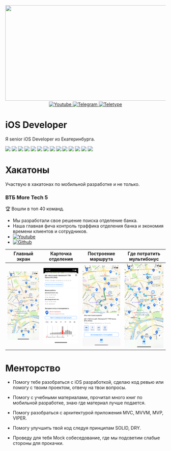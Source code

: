 
<div align="center">
  <img src="https://media.giphy.com/media/dWesBcTLavkZuG35MI/giphy.gif" width="600" height="300"/>
</div>

<div id="badges" align="center">
  <a href="https://youtube.com/@sapgv">
    <img src="https://img.shields.io/badge/YouTube-red?style=for-the-badge&logo=youtube&logoColor=white" alt="Youtube"/>
  </a>
  <a href="https://t.me/sapgv">
    <img src="https://img.shields.io/badge/Telegram-2CA5E0?style=for-the-badge&logo=telegram&logoColor=white" alt="Telegram"/>
  </a>
<a href="https://teletype.in/@sapgv/mentor">
    <img src="https://img.shields.io/badge/Менторство-8A2BE2?style=for-the-badge&logoColor=white" alt="Teletype"/>
  </a>
  
  
</div>

# iOS Developer

Я senior iOS Developer из Екатеринбурга.


<img src="https://img.shields.io/badge/Swift-4A154B"> <img src="https://img.shields.io/badge/UIKit-4A154B">
<img src="https://img.shields.io/badge/Autolayout-4A154B">
<img src="https://img.shields.io/badge/GCD-4A154B">
<img src="https://img.shields.io/badge/CoreData-4A154B">
<img src="https://img.shields.io/badge/Realm-4A154B">
<img src="https://img.shields.io/badge/Unit Testing-4A154B">
<img src="https://img.shields.io/badge/MVVM-4A154B">
<img src="https://img.shields.io/badge/MVP-4A154B">
<img src="https://img.shields.io/badge/VIPER-4A154B">
<img src="https://img.shields.io/badge/SOLID-4A154B">
<img src="https://img.shields.io/badge/DRY-4A154B">
<img src="https://img.shields.io/badge/Firebase-4A154B">
<img src="https://img.shields.io/badge/Fastlane-4A154B">



# Хакатоны

Участвую в хакатонах по мобильной разработке и не только.

### ВТБ More Tech 5

🏆 Вошли в топ 40 команд.
 
  
- Мы разработали свое решение поиска отделение банка.
- Наша главная фича контроль траффика отделения банка и экономия времени клиентов и сотрудников.
- <a href="https://www.youtube.com/watch?v=nch32cmkifU">
    <img src="https://img.shields.io/badge/YouTube-red?style=for-the-badge&logo=youtube&logoColor=white" alt="Youtube"/>
  </a>
- <a href="https://github.com/sapgv/SatelliteBank">
    <img src="https://img.shields.io/badge/GitHub-100000?style=for-the-badge&logo=github&logoColor=white" alt="Github"/>
  </a>
| Главный экран | Карточка отделения | Построение маршрута | Где потратить мультибонус |
|----------------|:---------:|-----------------|:---------:|
| <img src="https://github.com/sapgv/SatelliteBank/blob/main/1.png" width="200"> | <img src="https://github.com/sapgv/SatelliteBank/blob/main/2.png" width="200"> | <img src="https://github.com/sapgv/SatelliteBank/blob/main/5.png" width="200"> | <img src="https://github.com/sapgv/SatelliteBank/blob/main/6.png" width="200"> |

# Менторство

- Помогу тебе разобраться с iOS разработкой, сделаю код ревью или помогу с твоим проектом, отвечу на твои вопросы. 

- Помогу с учебными материалами, прочитал много книг по мобильной разработке, знаю где материал лучше подается.

- Помогу разобраться с архитектурой приложения MVC, MVVM, MVP, VIPER.

- Помогу улучшить твой код следуя принципам SOLID, DRY.

- Проведу для тебя Mock собеседование, где мы подсветим слабые стороны для прокачки.




<!--
**sapgv/sapgv** is a ✨ _special_ ✨ repository because its `README.md` (this file) appears on your GitHub profile.

Here are some ideas to get you started:

- 🔭 I’m currently working on ...
- 🌱 I’m currently learning ...
- 👯 I’m looking to collaborate on ...
- 🤔 I’m looking for help with ...
- 💬 Ask me about ...
- 📫 How to reach me: ...
- 😄 Pronouns: ...
- ⚡ Fun fact: ...
-->
